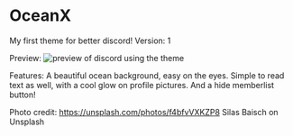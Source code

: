 # OceanX
My first theme for better discord! 
Version: 1

Preview:
![preview of discord using the theme](https://i.imgur.com/XU877yJ.jpeg)

Features: 
A beautiful ocean background, easy on the eyes. Simple to read text as well, with a cool glow on profile pictures. And a hide memberlist button!


Photo credit: https://unsplash.com/photos/f4bfvVXKZP8
Silas Baisch on Unsplash
